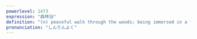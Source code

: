 ```yaml
---
powerlevel: 1473
expression: "森林浴"
definition: "(n) peaceful walk through the woods; being immersed in a forest; forest therapy"
pronunciation: "しんりんよく"
---
```

